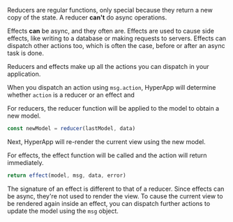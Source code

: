 Reducers are regular functions, only special because they return a new copy of the state. A reducer **can't** do async operations.

Effects **can** be async, and they often are. Effects are used to cause side effects, like writing to a database or making requests to servers. Effects can dispatch other actions too, which is often the case, before or after an async task is done.

Reducers and effects make up all the actions you can dispatch in your application.

When you dispatch an action using `msg.action`, HyperApp will determine whether `action` is a reducer or an effect and 

For reducers, the reducer function will be applied to the model to obtain a new model. 

```js
const newModel = reducer(lastModel, data)
```

Next, HyperApp will re-render the current view using the new model.

For effects, the effect function will be called and the action will return immediately. 

```js
return effect(model, msg, data, error)
```

The signature of an effect is different to that of a reducer. Since effects can be async, they're not used to render the view. To cause the current view to be rendered again inside an effect, you can dispatch further actions to update the model using the `msg` object.

